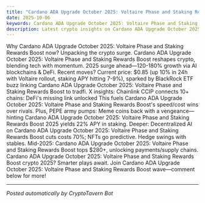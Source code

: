 ```yaml
---  
title: "Cardano ADA Upgrade October 2025: Voltaire Phase and Staking Rewards Boost Crypto Update 2025"  # Double quotes wrap full value  
date: 2025-10-06  
keywords: Cardano ADA Upgrade October 2025: Voltaire Phase and Staking Rewards Boost, crypto news, Cardano ADA Upgrade October 2025: Voltaire Phase and Staking Rewards Boost 2025, AI trends  
description: Latest crypto insights on Cardano ADA Upgrade October 2025: Voltaire Phase and Staking Rewards Boost for 2025  
---  
```

Why Cardano ADA Upgrade October 2025: Voltaire Phase and Staking Rewards Boost now? Unpacking the crypto surge. Cardano ADA Upgrade October 2025: Voltaire Phase and Staking Rewards Boost reshapes crypto, blending tech with momentum. 2025 surge ahead—120-180% growth via AI blockchains & DeFi. Recent moves? Current price: $0.85 (up 10% in 24h with Voltaire rollout, staking APY hitting 7-9%), sparked by BlackRock ETF buzz linking Cardano ADA Upgrade October 2025: Voltaire Phase and Staking Rewards Boost to tradfi. X insights: Chainlink CCIP connects 10+ chains: DeFi's missing link unlocked This fuels Cardano ADA Upgrade October 2025: Voltaire Phase and Staking Rewards Boost's speed/cost wins over rivals. Plus, PEPE army pumps: Meme coins back with a vengeance—hinting Cardano ADA Upgrade October 2025: Voltaire Phase and Staking Rewards Boost 2025 yields 22% APY in staking. Deeper: Decentralized AI on Cardano ADA Upgrade October 2025: Voltaire Phase and Staking Rewards Boost cuts costs 70%; NFTs go predictive. Hedge swings with stables. Mid-2025: Cardano ADA Upgrade October 2025: Voltaire Phase and Staking Rewards Boost tops $280+, unlocking payments/supply chains. Cardano ADA Upgrade October 2025: Voltaire Phase and Staking Rewards Boost crypto 2025? Smarter plays await. Join Cardano ADA Upgrade October 2025: Voltaire Phase and Staking Rewards Boost wave—comment below for more!  
<ins class="adsense" data-ad-client="ca-pub-YOUR_ADSENSE_ID" data-ad-slot="YOUR_AD_SLOT" data-ad-format="auto"></ins>  
<script>(adsbygoogle = window.adsbygoogle || []).push({});</script>  
---  
*Posted automatically by CryptoTavern Bot*    
    
   
